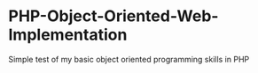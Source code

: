# PHP-Object-Oriented-Web-Implementation
Simple test of my basic object oriented programming skills in PHP
